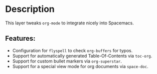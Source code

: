 Description
===========

This layer tweaks `org-mode` to integrate nicely into Spacemacs.

Features:
---------

-   Configuration for `flyspell` to check `org-buffers` for typos.
-   Support for automatically generated Table-Of-Contents via `toc-org`.
-   Support for custom bullet markers via `org-superstar`.
-   Support for a special view mode for org documents via `space-doc`.
